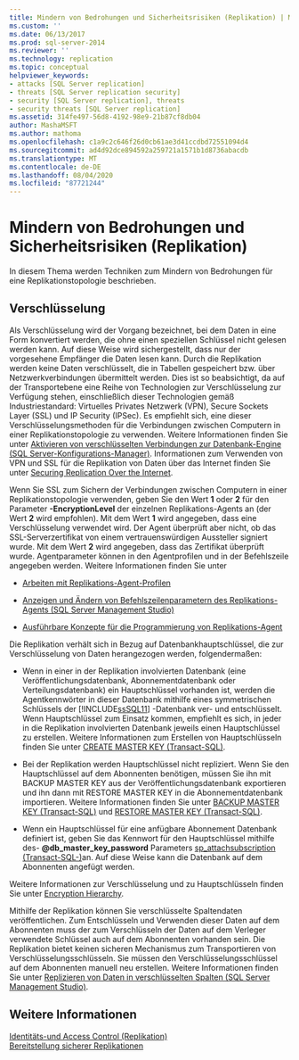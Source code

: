 ```yaml
---
title: Mindern von Bedrohungen und Sicherheitsrisiken (Replikation) | Microsoft-Dokumentation
ms.custom: ''
ms.date: 06/13/2017
ms.prod: sql-server-2014
ms.reviewer: ''
ms.technology: replication
ms.topic: conceptual
helpviewer_keywords:
- attacks [SQL Server replication]
- threats [SQL Server replication security]
- security [SQL Server replication], threats
- security threats [SQL Server replication]
ms.assetid: 314fe497-56d8-4192-98e9-21b87cf8db04
author: MashaMSFT
ms.author: mathoma
ms.openlocfilehash: c1a9c2c646f26d0cb61ae3d41ccdbd72551094d4
ms.sourcegitcommit: ad4d92dce894592a259721a1571b1d8736abacdb
ms.translationtype: MT
ms.contentlocale: de-DE
ms.lasthandoff: 08/04/2020
ms.locfileid: "87721244"
---
```

# <a name="threat-and-vulnerability-mitigation-replication"></a>Mindern von Bedrohungen und Sicherheitsrisiken (Replikation)
  In diesem Thema werden Techniken zum Mindern von Bedrohungen für eine Replikationstopologie beschrieben.  
  
## <a name="encryption"></a>Verschlüsselung  
 Als Verschlüsselung wird der Vorgang bezeichnet, bei dem Daten in eine Form konvertiert werden, die ohne einen speziellen Schlüssel nicht gelesen werden kann. Auf diese Weise wird sichergestellt, dass nur der vorgesehene Empfänger die Daten lesen kann. Durch die Replikation werden keine Daten verschlüsselt, die in Tabellen gespeichert bzw. über Netzwerkverbindungen übermittelt werden. Dies ist so beabsichtigt, da auf der Transportebene eine Reihe von Technologien zur Verschlüsselung zur Verfügung stehen, einschließlich dieser Technologien gemäß Industriestandard: Virtuelles Privates Netzwerk (VPN), Secure Sockets Layer (SSL) und IP Security (IPSec). Es empfiehlt sich, eine dieser Verschlüsselungsmethoden für die Verbindungen zwischen Computern in einer Replikationstopologie zu verwenden. Weitere Informationen finden Sie unter [Aktivieren von verschlüsselten Verbindungen zur Datenbank-Engine &#40;SQL Server-Konfigurations-Manager&#41;](../../../database-engine/configure-windows/enable-encrypted-connections-to-the-database-engine.md). Informationen zum Verwenden von VPN und SSL für die Replikation von Daten über das Internet finden Sie unter [Securing Replication Over the Internet](securing-replication-over-the-internet.md).  
  
 Wenn Sie SSL zum Sichern der Verbindungen zwischen Computern in einer Replikationstopologie verwenden, geben Sie den Wert **1** oder **2** für den Parameter **-EncryptionLevel** der einzelnen Replikations-Agents an (der Wert **2** wird empfohlen). Mit dem Wert **1** wird angegeben, dass eine Verschlüsselung verwendet wird. Der Agent überprüft aber nicht, ob das SSL-Serverzertifikat von einem vertrauenswürdigen Aussteller signiert wurde. Mit dem Wert **2** wird angegeben, dass das Zertifikat überprüft wurde. Agentparameter können in den Agentprofilen und in der Befehlszeile angegeben werden. Weitere Informationen finden Sie unter  
  
-   [Arbeiten mit Replikations-Agent-Profilen](../agents/replication-agent-profiles.md)  
  
-   [Anzeigen und Ändern von Befehlszeilenparametern des Replikations-Agents &#40;SQL Server Management Studio&#41;](../agents/view-and-modify-replication-agent-command-prompt-parameters.md)  
  
-   [Ausführbare Konzepte für die Programmierung von Replikations-Agent](../concepts/replication-agent-executables-concepts.md)  
  
 Die Replikation verhält sich in Bezug auf Datenbankhauptschlüssel, die zur Verschlüsselung von Daten herangezogen werden, folgendermaßen:  
  
-   Wenn in einer in der Replikation involvierten Datenbank (eine Veröffentlichungsdatenbank, Abonnementdatenbank oder Verteilungsdatenbank) ein Hauptschlüssel vorhanden ist, werden die Agentkennwörter in dieser Datenbank mithilfe eines symmetrischen Schlüssels der [!INCLUDE[ssSQL11](../../../includes/sssql11-md.md)] -Datenbank ver- und entschlüsselt. Wenn Hauptschlüssel zum Einsatz kommen, empfiehlt es sich, in jeder in die Replikation involvierten Datenbank jeweils einen Hauptschlüssel zu erstellen. Weitere Informationen zum Erstellen von Hauptschlüsseln finden Sie unter [CREATE MASTER KEY &#40;Transact-SQL&#41;](/sql/t-sql/statements/create-master-key-transact-sql).  
  
-   Bei der Replikation werden Hauptschlüssel nicht repliziert. Wenn Sie den Hauptschlüssel auf dem Abonnenten benötigen, müssen Sie ihn mit BACKUP MASTER KEY aus der Veröffentlichungsdatenbank exportieren und ihn dann mit RESTORE MASTER KEY in die Abonnementdatenbank importieren. Weitere Informationen finden Sie unter [BACKUP MASTER KEY &#40;Transact-SQL&#41;](/sql/t-sql/statements/backup-master-key-transact-sql) und [RESTORE MASTER KEY &#40;Transact-SQL&#41;](/sql/t-sql/statements/restore-master-key-transact-sql).  
  
-   Wenn ein Hauptschlüssel für eine anfügbare Abonnement Datenbank definiert ist, geben Sie das Kennwort für den Hauptschlüssel mithilfe des- **@db_master_key_password** Parameters [sp_attachsubscription &#40;Transact-SQL-&#41;](/sql/relational-databases/system-stored-procedures/sp-attachsubscription-transact-sql)an. Auf diese Weise kann die Datenbank auf dem Abonnenten angefügt werden.  
  
 Weitere Informationen zur Verschlüsselung und zu Hauptschlüsseln finden Sie unter [Encryption Hierarchy](../../security/encryption/encryption-hierarchy.md).  
  
 Mithilfe der Replikation können Sie verschlüsselte Spaltendaten veröffentlichen. Zum Entschlüsseln und Verwenden dieser Daten auf dem Abonnenten muss der zum Verschlüsseln der Daten auf dem Verleger verwendete Schlüssel auch auf dem Abonnenten vorhanden sein. Die Replikation bietet keinen sicheren Mechanismus zum Transportieren von Verschlüsselungsschlüsseln. Sie müssen den Verschlüsselungsschlüssel auf dem Abonnenten manuell neu erstellen. Weitere Informationen finden Sie unter [Replizieren von Daten in verschlüsselten Spalten &#40;SQL Server Management Studio&#41;](replicate-data-in-encrypted-columns-sql-server-management-studio.md).  
  
## <a name="see-also"></a>Weitere Informationen  
 [Identitäts-und Access Control &#40;Replikation&#41;](identity-and-access-control-replication.md)   
 [Bereitstellung sicherer Replikationen](view-and-modify-replication-security-settings.md)  
  
  
